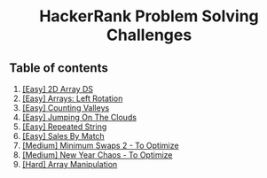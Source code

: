 <h1 align="center">
  HackerRank Problem Solving Challenges
</p>

 ## Table of contents
 
 1) [[Easy] 2D Array DS](./2d-array-ds)
 2) [[Easy] Arrays: Left Rotation](./arrays-left-rotation)
 3) [[Easy] Counting Valleys](./counting-valleys)
 4) [[Easy] Jumping On The Clouds](./jumping-on-the-clouds)
 5) [[Easy] Repeated String](./repeated-string)
 6) [[Easy] Sales By Match](./sales-by-match)
 7) [[Medium] Minimum Swaps 2 - To Optimize](./minimum-swaps-2)
 8) [[Medium] New Year Chaos - To Optimize](./new-year-chaos)
 9) [[Hard] Array Manipulation](./array-manipulation)
